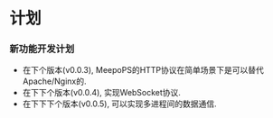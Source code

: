 # 计划

### 新功能开发计划
- 在下个版本(v0.0.3), MeepoPS的HTTP协议在简单场景下是可以替代Apache/Nginx的. 
- 在下下个版本(v0.0.4), 实现WebSocket协议.
- 在下下下个版本(v0.0.5), 可以实现多进程间的数据通信.